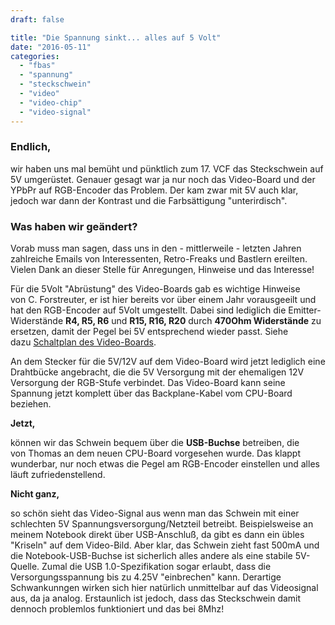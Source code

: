 ```yaml
---
draft: false

title: "Die Spannung sinkt... alles auf 5 Volt"
date: "2016-05-11"
categories: 
  - "fbas"
  - "spannung"
  - "steckschwein"
  - "video"
  - "video-chip"
  - "video-signal"
---
```


### Endlich,

wir haben uns mal bemüht und pünktlich zum 17. VCF das Steckschwein auf 5V umgerüstet. Genauer gesagt war ja nur noch das Video-Board und der YPbPr auf RGB-Encoder das Problem. Der kam zwar mit 5V auch klar, jedoch war dann der Kontrast und die Farbsättigung "unterirdisch".

### Was haben wir geändert?

Vorab muss man sagen, dass uns in den - mittlerweile - letzten Jahren zahlreiche Emails von Interessenten, Retro-Freaks und Bastlern ereilten. Vielen Dank an dieser Stelle für Anregungen, Hinweise und das Interesse!

Für die 5Volt "Abrüstung" des Video-Boards gab es wichtige Hinweise von C. Forstreuter, er ist hier bereits vor über einem Jahr vorausgeeilt und hat den RGB-Encoder auf 5Volt umgestellt. Dabei sind lediglich die Emitter-Widerstände **R4, R5, R6** und **R15, R16, R20** durch **470Ohm Widerstände** zu ersetzen, damit der Pegel bei 5V entsprechend wieder passt. Siehe dazu [Schaltplan des Video-Boards](http://www.steckschwein.de/index.php/hardware/tms9929-video-display-processor/).

An dem Stecker für die 5V/12V auf dem Video-Board wird jetzt lediglich eine Drahtbücke angebracht, die die 5V Versorgung mit der ehemaligen 12V Versorgung der RGB-Stufe verbindet. Das Video-Board kann seine Spannung jetzt komplett über das Backplane-Kabel vom CPU-Board beziehen.

**Jetzt,**

können wir das Schwein bequem über die **USB-Buchse** betreiben, die von Thomas an dem neuen CPU-Board vorgesehen wurde. Das klappt wunderbar, nur noch etwas die Pegel am RGB-Encoder einstellen und alles läuft zufriedenstellend.

**Nicht ganz,**

so schön sieht das Video-Signal aus wenn man das Schwein mit einer schlechten 5V Spannungsversorgung/Netzteil betreibt. Beispielsweise an meinem Notebook direkt über USB-Anschluß, da gibt es dann ein übles "Kriseln" auf dem Video-Bild. Aber klar, das Schwein zieht fast 500mA und die Notebook-USB-Buchse ist sicherlich alles andere als eine stabile 5V-Quelle. Zumal die USB 1.0-Spezifikation sogar erlaubt, dass die Versorgungsspannung bis zu 4.25V "einbrechen" kann. Derartige Schwankunngen wirken sich hier natürlich unmittelbar auf das Videosignal aus, da ja analog. Erstaunlich ist jedoch, dass das Steckschwein damit dennoch problemlos funktioniert und das bei 8Mhz!

